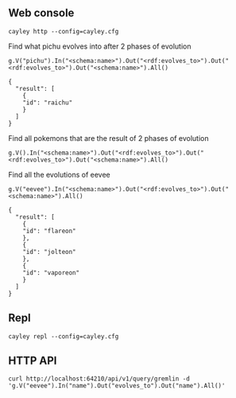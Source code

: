 ## Web console
```
cayley http --config=cayley.cfg
```

Find what pichu evolves into after 2 phases of evolution

```
g.V("pichu").In("<schema:name>").Out("<rdf:evolves_to>").Out("<rdf:evolves_to>").Out("<schema:name>").All()

{
  "result": [
    {
    "id": "raichu"
    }
  ]
}
```

Find all pokemons that are the result of 2 phases of evolution

```
g.V().In("<schema:name>").Out("<rdf:evolves_to>").Out("<rdf:evolves_to>").Out("<schema:name>").All()
```

Find all the evolutions of eevee
```
g.V("eevee").In("<schema:name>").Out("<rdf:evolves_to>").Out("<schema:name>").All()

{
  "result": [
    {
    "id": "flareon"
    },
    {
    "id": "jolteon"
    },
    {
    "id": "vaporeon"
    }
  ]
}
```

## Repl
```
cayley repl --config=cayley.cfg
```

## HTTP API

```
curl http://localhost:64210/api/v1/query/gremlin -d 'g.V("eevee").In("name").Out("evolves_to").Out("name").All()'
```
